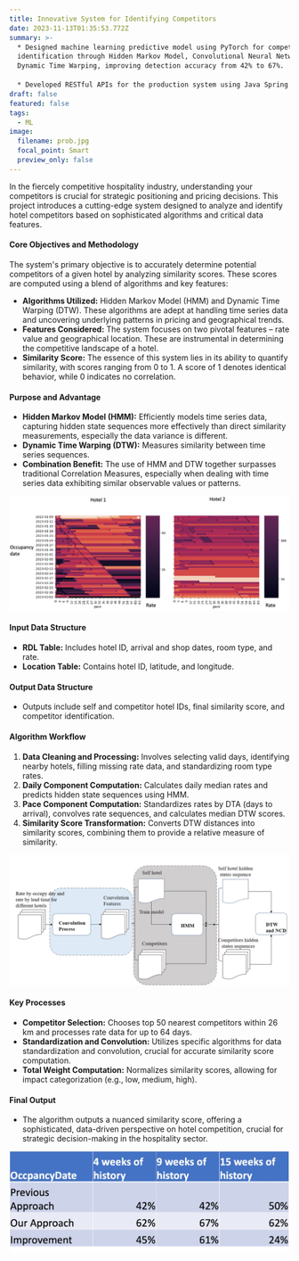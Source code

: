 ```yaml
---
title: Innovative System for Identifying Competitors
date: 2023-11-13T01:35:53.772Z
summary: >-
  * Designed machine learning predictive model using PyTorch for competitors
  identification through Hidden Markov Model, Convolutional Neural Network and
  Dynamic Time Warping, improving detection accuracy from 42% to 67%. 

  * Developed RESTful APIs for the production system using Java Spring Framework, and implemented a lightweight version algorithms using MySQL, benefiting over 30,000 clients.
draft: false
featured: false
tags:
  - ML
image:
  filename: prob.jpg
  focal_point: Smart
  preview_only: false
---
```



In the fiercely competitive hospitality industry, understanding your competitors is crucial for strategic positioning and pricing decisions. This project introduces a cutting-edge system designed to analyze and identify hotel competitors based on sophisticated algorithms and critical data features.

#### Core Objectives and Methodology

The system's primary objective is to accurately determine potential competitors of a given hotel by analyzing similarity scores. These scores are computed using a blend of algorithms and key features:

* **Algorithms Utilized:** Hidden Markov Model (HMM) and Dynamic Time Warping (DTW). These algorithms are adept at handling time series data and uncovering underlying patterns in pricing and geographical trends.
* **Features Considered:** The system focuses on two pivotal features – rate value and geographical location. These are instrumental in determining the competitive landscape of a hotel.
* **Similarity Score:** The essence of this system lies in its ability to quantify similarity, with scores ranging from 0 to 1. A score of 1 denotes identical behavior, while 0 indicates no correlation.

#### Purpose and Advantage

* **Hidden Markov Model (HMM):** Efficiently models time series data, capturing hidden state sequences more effectively than direct similarity measurements, especially the data variance is different.
* **Dynamic Time Warping (DTW):** Measures similarity between time series sequences.
* **Combination Benefit:** The use of HMM and DTW together surpasses traditional Correlation Measures, especially when dealing with time series data exhibiting similar observable values or patterns.

![](heatmap.jpg "Variance difference between different hotel.")

#### Input Data Structure

* **RDL Table:** Includes hotel ID, arrival and shop dates, room type, and rate.
* **Location Table:** Contains hotel ID, latitude, and longitude.

#### Output Data Structure

* Outputs include self and competitor hotel IDs, final similarity score, and competitor identification.

#### Algorithm Workflow

1. **Data Cleaning and Processing:** Involves selecting valid days, identifying nearby hotels, filling missing rate data, and standardizing room type rates.
2. **Daily Component Computation:** Calculates daily median rates and predicts hidden state sequences using HMM.
3. **Pace Component Computation:** Standardizes rates by DTA (days to arrival), convolves rate sequences, and calculates median DTW scores.
4. **Similarity Score Transformation:** Converts DTW distances into similarity scores, combining them to provide a relative measure of similarity.

![](workflow.jpg "Workflow")

#### Key Processes

* **Competitor Selection:** Chooses top 50 nearest competitors within 26 km and processes rate data for up to 64 days.
* **Standardization and Convolution:** Utilizes specific algorithms for data standardization and convolution, crucial for accurate similarity score computation.
* **Total Weight Computation:** Normalizes similarity scores, allowing for impact categorization (e.g., low, medium, high).

#### Final Output

* The algorithm outputs a nuanced similarity score, offering a sophisticated, data-driven perspective on hotel competition, crucial for strategic decision-making in the hospitality sector.

![](res.jpg "Benchmarks")